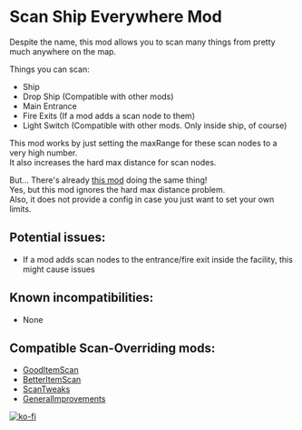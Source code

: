 # Scan Ship Everywhere Mod

Despite the name, this mod allows you to scan many things from pretty much anywhere on the map.<br>

Things you can scan:<br>

- Ship
- Drop Ship (Compatible with other mods)
- Main Entrance
- Fire Exits (If a mod adds a scan node to them)
- Light Switch (Compatible with other mods. Only inside ship, of course)

This mod works by just setting the maxRange for these scan nodes to a very high number.<br>
It also increases the hard max distance for scan nodes.<br>

But... There's already [this mod](https://thunderstore.io/c/lethal-company/p/DBJ/ShipScanRange/) doing the same
thing!<br>
Yes, but this mod ignores the hard max distance problem.<br>
Also, it does not provide a config in case you just want to set your own limits.<br>

## Potential issues:<br>

- If a mod adds scan nodes to the entrance/fire exit inside the facility, this might cause issues

## Known incompatibilities:<br>

- None

## Compatible Scan-Overriding mods:<br>

- [GoodItemScan](https://thunderstore.io/c/lethal-company/p/TestAccount666/GoodItemScan/)
- [BetterItemScan](https://thunderstore.io/c/lethal-company/p/PopleZoo/BetterItemScan/)
- [ScanTweaks](https://thunderstore.io/c/lethal-company/p/Saradora/ScanTweaks/)
- [GeneralImprovements](https://thunderstore.io/c/lethal-company/p/ShaosilGaming/GeneralImprovements/)

[![ko-fi](https://ko-fi.com/img/githubbutton_sm.svg)](https://ko-fi.com/P5P6ZWLCY)
